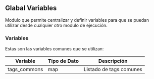 ## Glabal Variables
Modulo que permite centralizar y definir variables para que se puedan utilizar desde cualquier otro modulo de ejecución.

### Variables
Estas son las variables comunes que se utilizan:

| Variable | Tipo de Dato| Descripción |
| -- | -- | -- |
| tags_commons | map | Listado de tags comunes |












